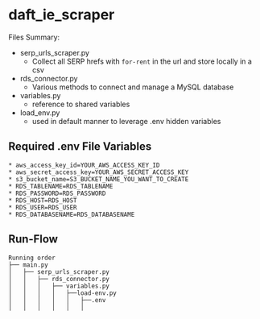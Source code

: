 # daft_ie_scraper

Files Summary: 
   
 - serp_urls_scraper.py
     - Collect all SERP hrefs with `for-rent` in the url and store locally in a csv  
- rds_connector.py
    - Various methods to connect and manage a MySQL database
- variables.py
    - reference to shared variables
- load_env.py
    - used in default manner to leverage .env hidden variables
    


## **Required .env File Variables**
    * aws_access_key_id=YOUR_AWS_ACCESS_KEY_ID
    * aws_secret_access_key=YOUR_AWS_SECRET_ACCESS_KEY
    * s3_bucket_name=S3_BUCKET_NAME_YOU_WANT_TO_CREATE
    * RDS_TABLENAME=RDS_TABLENAME
    * RDS_PASSWORD=RDS_PASSWORD
    * RDS_HOST=RDS_HOST
    * RDS_USER=RDS_USER
    * RDS_DATABASENAME=RDS_DATABASENAME


## **Run-Flow**
```
Running order
├── main.py
│   ├── serp_urls_scraper.py
│   │   ├── rds_connector.py
│   │   │   ├── variables.py
│   │   │   │   ├──load-env.py
│   │   │   │   │   ├──.env
│   │   │   │   │   │
```